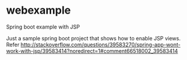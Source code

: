 # webexample
Spring boot example with JSP

Just a sample spring boot project that shows how to enable JSP views. 
Refer http://stackoverflow.com/questions/39583270/spring-app-wont-work-with-jsp/39583414?noredirect=1#comment66518002_39583414
